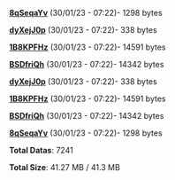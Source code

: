 [**8qSeqaYv**](/data/8qSeqaYv.txt) (30/01/23 - 07:22)- 1298 bytes

[**dyXejJ0p**](/data/dyXejJ0p.txt) (30/01/23 - 07:22)- 338 bytes

[**1B8KPFHz**](/data/1B8KPFHz.txt) (30/01/23 - 07:22)- 14591 bytes

[**BSDfriQh**](/data/BSDfriQh.txt) (30/01/23 - 07:22)- 14342 bytes

[**dyXejJ0p**](/data/dyXejJ0p.txt) (30/01/23 - 07:22)- 338 bytes

[**1B8KPFHz**](/data/1B8KPFHz.txt) (30/01/23 - 07:22)- 14591 bytes

[**BSDfriQh**](/data/BSDfriQh.txt) (30/01/23 - 07:22)- 14342 bytes

[**8qSeqaYv**](/data/8qSeqaYv.txt) (30/01/23 - 07:22)- 1298 bytes

**Total Datas**: 7241

**Total Size**: 41.27 MB / 41.3 MB